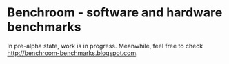 # Benchroom - software and hardware benchmarks

In pre-alpha state, work is in progress. Meanwhile, feel free to check <http://benchroom-benchmarks.blogspot.com>.